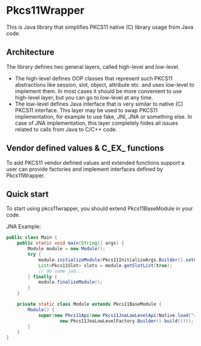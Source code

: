 # Pkcs11Wrapper

This is Java library that simplifies PKCS11 native (C) library usage from Java code.

## Architecture

The library defines two general layers, called high-level and low-level.

* The high-level defines OOP classes that represent such PKCS11 abstractions like session, slot, object, 
attribute etc. and uses low-level to implement them. 
In most cases it should be more convenient to use high-level layer, but you can go to low-level at any time.
* The low-level defines Java interface that is very similar to native (C) PKCS11 interface.
This layer may be used to swap PKCS11 implementation, for example to use fake, JNI, JNA or something else. 
In case of JNA implementation, this layer completely hides all issues related to calls from Java to C/C++ code.  

## Vendor defined values & C_EX_ functions

To add PKCS11 vendor defined values and extended functions support
a user can provide factories and implement interfaces defined by Pkcs11Wrapper.

## Quick start

To start using pkcs11wrapper, you should extend Pkcs11BaseModule in your code.

JNA Example:

```java
public class Main {
    public static void main(String[] args) {
        Module module = new Module();
        try {
            module.initializeModule(Pkcs11InitializeArgs.Builder().setOsLockingOk(true).build());
            List<Pkcs11Slot> slots = module.getSlotList(true);
            // do some job...
        } finally {
            module.finalizeModule();
        }
    }

    private static class Module extends Pkcs11BaseModule {
        Module() {
            super(new Pkcs11Api(new Pkcs11JnaLowLevelApi(Native.load("rtpkcs11ecp", Pkcs11.class),
                    new Pkcs11JnaLowLevelFactory.Builder().build())));
        }
    }
}
```
